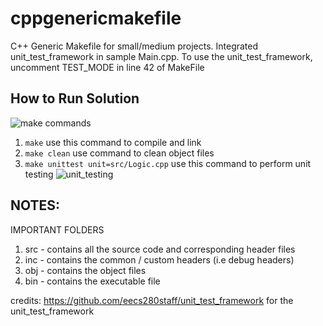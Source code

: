 # cppgenericmakefile
C++ Generic Makefile for small/medium projects. Integrated unit_test_framework in sample Main.cpp. 
To use the unit_test_framework, uncomment TEST_MODE in line 42 of MakeFile


## How to Run Solution
![make commands](https://s3.gifyu.com/images/make-commands.gif)
1. ``make``  use this command to compile and link 
2. ``make clean``  use command to clean object files
3. ``make unittest unit=src/Logic.cpp`` use this command to perform unit testing
![unit_testing](https://s6.gifyu.com/images/unit_testing.gif)


## NOTES:
IMPORTANT FOLDERS
1. src - contains all the source code and corresponding header files
2. inc - contains the common / custom headers (i.e debug headers)
3. obj - contains the object files
4. bin - contains the executable file


credits:
https://github.com/eecs280staff/unit_test_framework for the unit_test_framework 
